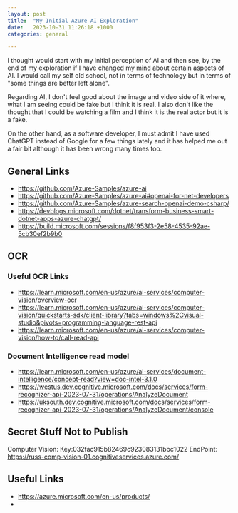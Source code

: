 ```yaml
---
layout: post
title:  "My Initial Azure AI Exploration"
date:   2023-10-31 11:26:18 +1000
categories: general

---
```


I thought would start with my initial perception of AI and then see, by the end of my exploration if I have changed my mind about certain aspects of AI. I would call my self old school, not in terms of technology but in terms of "some things are better left alone".

Regarding AI, I don't feel good about the image and video side of it where, what I am seeing could be fake but I think it is real. I also don't like the thought that I could be watching a film and I think it is the real actor but it is a fake.

On the other hand, as a software developer, I must admit I have used ChatGPT instead of Google for a few things lately and it has helped me out a fair bit although it has been wrong many times too.

## General Links

* https://github.com/Azure-Samples/azure-ai
* https://github.com/Azure-Samples/azure-ai#openai-for-net-developers
* https://github.com/Azure-Samples/azure-search-openai-demo-csharp/
* https://devblogs.microsoft.com/dotnet/transform-business-smart-dotnet-apps-azure-chatgpt/
* https://build.microsoft.com/sessions/f8f953f3-2e58-4535-92ae-5cb30ef2b9b0

## OCR

### Useful OCR Links

* https://learn.microsoft.com/en-us/azure/ai-services/computer-vision/overview-ocr
* https://learn.microsoft.com/en-us/azure/ai-services/computer-vision/quickstarts-sdk/client-library?tabs=windows%2Cvisual-studio&pivots=programming-language-rest-api
* https://learn.microsoft.com/en-us/azure/ai-services/computer-vision/how-to/call-read-api

### Document Intelligence read model

* https://learn.microsoft.com/en-us/azure/ai-services/document-intelligence/concept-read?view=doc-intel-3.1.0
* https://westus.dev.cognitive.microsoft.com/docs/services/form-recognizer-api-2023-07-31/operations/AnalyzeDocument
* https://uksouth.dev.cognitive.microsoft.com/docs/services/form-recognizer-api-2023-07-31/operations/AnalyzeDocument/console

## Secret Stuff Not to Publish

Computer Vision:
Key:032fac915b82469c923083131bbc1022
EndPoint: https://russ-comp-vision-01.cognitiveservices.azure.com/

## Useful Links

* https://azure.microsoft.com/en-us/products/
* 